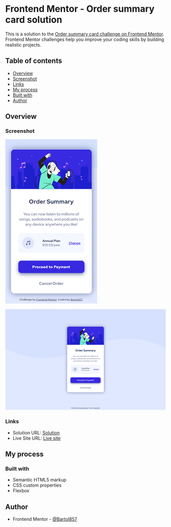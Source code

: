 # Frontend Mentor - Order summary card solution

This is a solution to the [Order summary card challenge on Frontend Mentor](https://www.frontendmentor.io/challenges/order-summary-component-QlPmajDUj). Frontend Mentor challenges help you improve your coding skills by building realistic projects. 

## Table of contents

- [Overview](#overview)
- [Screenshot](#screenshot)
- [Links](#links)
- [My process](#my-process)
- [Built with](#built-with)
- [Author](#author)

## Overview

### Screenshot

![Mobile](./screenshot-mobile.jpg)

![Desktop](./screenshot-desktop.jpg)

### Links

- Solution URL: [Solution](https://github.com/Bartol857/order-summary-card-challenge)
- Live Site URL: [Live site](https://bartol857.github.io/order-summary-card-challenge/)

## My process

### Built with

- Semantic HTML5 markup
- CSS custom properties
- Flexbox

## Author

- Frontend Mentor - [@Bartol857](https://www.frontendmentor.io/profile/Bartol857)